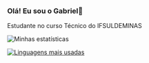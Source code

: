 ### Olá! Eu sou o Gabriel👋
Estudante no curso Técnico do IFSULDEMINAS

![Minhas estatísticas](https://github-readme-stats.vercel.app/api?username=GabrielPGoncalves&theme=tokyonight&bg_color=00000000&show_icons=true&hide=prs,issues,&count_private=true&locale=pt-br&hide_border=true)

[![Linguagens mais usadas](https://github-readme-stats.vercel.app/api/top-langs/?username=GabrielPGoncalves&theme=tokyonight&bg_color=00000000&layout=compact&locale=pt-br&hide_border=true)](https://github.com/anuraghazra/github-readme-stats)

##
